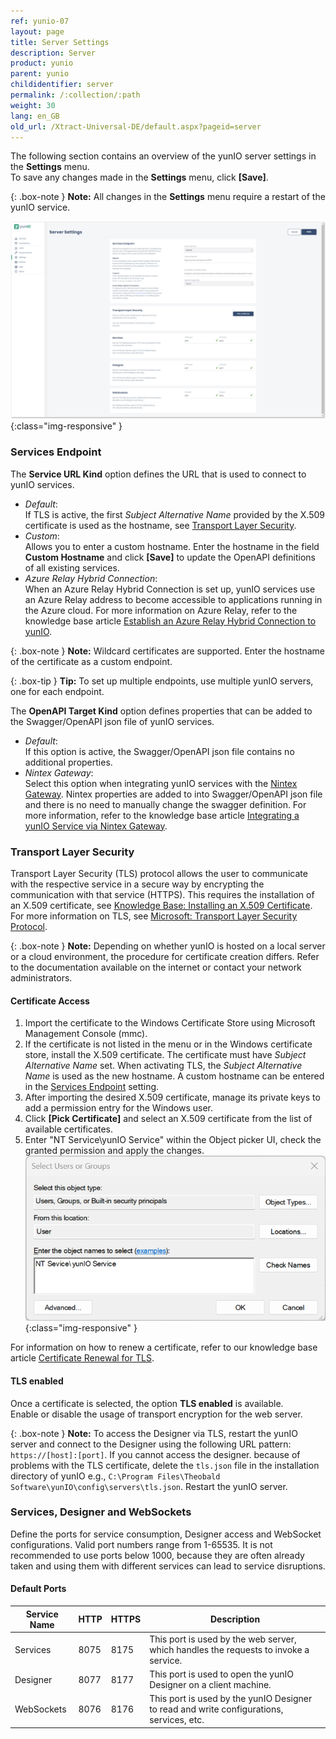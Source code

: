 ```yaml
---
ref: yunio-07
layout: page
title: Server Settings
description: Server
product: yunio
parent: yunio
childidentifier: server
permalink: /:collection/:path
weight: 30
lang: en_GB
old_url: /Xtract-Universal-DE/default.aspx?pageid=server
---
```

 

The following section contains an overview of the yunIO server settings in the **Settings** menu. <br>
To save any changes made in the **Settings** menu, click **[Save]**.

{: .box-note }
**Note:** All changes in the **Settings** menu require a restart of the yunIO service. 

![Server-Settings](/img/content/yunio/Server-settings.png){:class="img-responsive" }

### Services Endpoint

The **Service URL Kind** option defines the URL that is used to connect to yunIO services.

- *Default*: <br>
If TLS is active, the first *Subject Alternative Name* provided by the X.509 certificate is used as the hostname, see [Transport Layer Security](#transport-layer-security). 
- *Custom*: <br>
Allows you to enter a custom hostname. Enter the hostname in the field **Custom Hostname** and click **[Save]** to update the OpenAPI definitions of all existing services.
- *Azure Relay Hybrid Connection*:<br>
When an Azure Relay Hybrid Connection is set up, yunIO services use an Azure Relay address to become accessible to applications running in the Azure cloud. 
For more information on Azure Relay, refer to the knowledge base article [Establish an Azure Relay Hybrid Connection to yunIO](https://kb.theobald-software.com/yunio/establish-an-azure-relay-hybrid-connection).

{: .box-note }
**Note:** Wildcard certificates are supported. Enter the hostname of the certificate as a custom endpoint.

{: .box-tip }
**Tip:** To set up multiple endpoints, use multiple yunIO servers, one for each endpoint.

The **OpenAPI Target Kind** option defines properties that can be added to the Swagger/OpenAPI json file of yunIO services.

- *Default*: <br>
If this option is active, the Swagger/OpenAPI json file contains no additional properties.
- *Nintex Gateway*: <br>
Select this option when integrating yunIO services with the [Nintex Gateway](https://help.nintex.com/en-US/nwc/Content/Gateway/InstallAndConfigure.htm). 
Nintex properties are added to into Swagger/OpenAPI json file and there is no need to manually change the swagger definition.
For more information, refer to the knowledge base article [Integrating a yunIO Service via Nintex Gateway](https://kb.theobald-software.com/yunio/integrating-yunio-via-nintex-gateway).

### Transport Layer Security

Transport Layer Security (TLS) protocol allows the user to communicate with the respective service in a secure way by encrypting the communication with that service (HTTPS).
This requires the installation of an X.509 certificate, see [Knowledge Base: Installing an X.509 Certificate](https://kb.theobald-software.com/yunio/x509-certificate). <br>
For more information on TLS, see [Microsoft: Transport Layer Security Protocol](https://docs.microsoft.com/en-us/windows/win32/secauthn/transport-layer-security-protocol).

{: .box-note }
**Note:** Depending on whether yunIO is hosted on a local server or a cloud environment, the procedure for certificate creation differs.
Refer to the documentation available on the internet or contact your network administrators.

#### Certificate Access
1. Import the certificate to the Windows Certificate Store using Microsoft Management Console (mmc).
2. If the certificate is not listed in the menu or in the Windows certificate store, install the X.509 certificate.
The certificate must have *Subject Alternative Name* set. When activating TLS, the *Subject Alternative Name* is used as the new hostname. 
A custom hostname can be entered in the [Services Endpoint](#endpoint) setting.
3. After importing the desired X.509 certificate, manage its private keys to add a permission entry for the Windows user. 
4. Click **[Pick Certificate]** and select an X.509 certificate from the list of available certificates.
5. Enter "NT Service\yunIO Service" within the Object picker UI, check the granted permission and apply the changes. 
![Access](/img/content/yunio/x509-certificate-permission.png){:class="img-responsive" }


For information on how to renew a certificate, refer to our knowledge base article [Certificate Renewal for TLS](https://kb.theobald-software.com/yunio/certificate-renewal).

#### TLS enabled
Once a certificate is selected, the option **TLS enabled** is available.<br>
Enable or disable the usage of transport encryption for the web server.

{: .box-note }
**Note:** To access the Designer via TLS, restart the yunIO server and connect to the Designer using the following URL pattern: `https://[host]:[port]`. 
If you cannot access the designer. because of problems with the TLS certificate, delete the `tls.json` file in the installation directory of yunIO e.g., `C:\Program Files\Theobald Software\yunIO\config\servers\tls.json`.
Restart the yunIO server.


### Services, Designer and WebSockets

Define the ports for service consumption, Designer access and WebSocket configurations. Valid port numbers range from 1-65535. 
It is not recommended to use ports below 1000, because they are often already taken and using them with different services can lead to service disruptions.

#### Default Ports

|Service Name|HTTP|HTTPS|Description|
|---|---|---|---|
|Services|8075|8175|This port is used by the web server, which handles the requests to invoke a service.|
|Designer|8077|8177|This port is used to open the yunIO Designer on a client machine.|
|WebSockets|8076|8176|This port is used by the yunIO Designer to read and write configurations, services, etc.|
